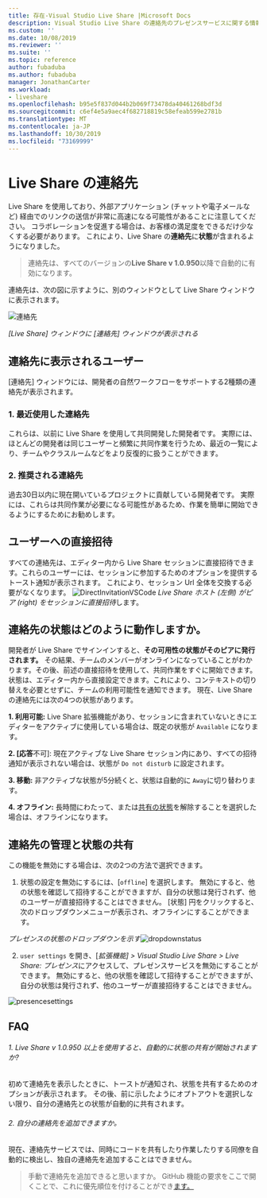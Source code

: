 ```yaml
---
title: 存在-Visual Studio Live Share |Microsoft Docs
description: Visual Studio Live Share の連絡先のプレゼンスサービスに関する情報。
ms.custom: ''
ms.date: 10/08/2019
ms.reviewer: ''
ms.suite: ''
ms.topic: reference
author: fubaduba
ms.author: fubaduba
manager: JonathanCarter
ms.workload:
- liveshare
ms.openlocfilehash: b95e5f837d044b2b069f73478da40461268bdf3d
ms.sourcegitcommit: c6ef4e5a9aec4f682718819c58efeab599e2781b
ms.translationtype: MT
ms.contentlocale: ja-JP
ms.lasthandoff: 10/30/2019
ms.locfileid: "73169999"
---
```

<!--
Copyright © Microsoft Corporation
All rights reserved.
Creative Commons Attribution 4.0 License (International): https://creativecommons.org/licenses/by/4.0/legalcode
-->

# <a name="contacts-in-live-share"></a>Live Share の連絡先 

Live Share を使用しており、外部アプリケーション (チャットや電子メールなど) 経由でのリンクの送信が非常に高速になる可能性があることに注意してください。 コラボレーションを促進する場合は、お客様の満足度をできるだけ少なくする必要があります。 これにより、Live Share の**連絡先**に**状態**が含まれるようになりました。

>連絡先は、すべてのバージョンの**Live Share v 1.0.950**以降で自動的に有効になります。

連絡先は、次の図に示すように、別のウィンドウとして Live Share ウィンドウに表示されます。 

![連絡先](../media/vscode-contacts-intro.png)

<em>[Live Share] ウィンドウに [連絡先] ウィンドウが表示される</em>
## <a name="who-shows-up-in-my-contacts"></a>連絡先に表示されるユーザー

[連絡先] ウィンドウには、開発者の自然ワークフローをサポートする2種類の連絡先が表示されます。
### <a name="1-recent-contacts"></a>1. 最近使用した連絡先  
 これらは、以前に Live Share を使用して共同開発した開発者です。 実際には、ほとんどの開発者は同じユーザーと頻繁に共同作業を行うため、最近の一覧により、チームやクラスルームなどをより反復的に扱うことができます。
### <a name="2-suggested-contacts"></a>2. 推奨される連絡先
過去30日以内に現在開いているプロジェクトに貢献している開発者です。 実際には、これらは共同作業が必要になる可能性があるため、作業を簡単に開始できるようにするためにお勧めします。

## <a name="direct-user-invitations"></a>ユーザーへの直接招待 
すべての連絡先は、エディター内から Live Share セッションに直接招待できます。これらのユーザーには、セッションに参加するためのオプションを提供するトースト通知が表示されます。 これにより、セッション Url 全体を交換する必要がなくなります。
![DirectInvitationVSCode](https://user-images.githubusercontent.com/51928518/66443914-e59c5d00-e9f5-11e9-957a-b1a92949d660.gif)
<em>Live Share ホスト (左側) がピア (right) をセッションに直接招待</em>します。

## <a name="how-does-status-for-contacts-work"></a>連絡先の状態はどのように動作しますか。
開発者が Live Share でサインインすると、**その可用性の状態がそのピアに発行されます。** その結果、チームのメンバーがオンラインになっていることがわかります。その後、前述の直接招待を使用して、共同作業をすぐに開始できます。
状態は、エディター内から直接設定できます。これにより、コンテキストの切り替えを必要とせずに、チームの利用可能性を通知できます。 現在、Live Share の連絡先には次の4つの状態があります。

**1. 利用可能:** Live Share 拡張機能があり、セッションに含まれていないときにエディターをアクティブに使用している場合は、既定の状態が `Available` になります。

**2. [応答**不可]: 現在アクティブな Live Share セッション内にあり、すべての招待通知が表示されない場合は、状態が `Do not disturb` に設定されます。

**3. 移動:** 非アクティブな状態が5分続くと、状態は自動的に `Away`に切り替わります。

**4. オフライン:** 長時間にわたって、または[共有の状態](##ManagingPresence)を解除することを選択した場合は、オフラインになります。


## 連絡先の管理と状態<a name="ManagingPresence"></a>の共有

この機能を無効にする場合は、次の2つの方法で選択できます。
1. 状態の設定を無効にするには、[`offline`] を選択します。 無効にすると、他の状態を確認して招待することができますが、自分の状態は発行されず、他のユーザーが直接招待することはできません。
[状態] 円をクリックすると、次のドロップダウンメニューが表示され、オフラインにすることができます。

<em>プレゼンスの状態のドロップダウンを示す</em>![dropdownstatus](../media/vscode-presence-opt-out.png)


2. `user settings` を開き、[*拡張機能] > Visual Studio Live Share > Live Share: プレゼンス*にアクセスして、プレゼンスサービスを無効にすることができます。 無効にすると、他の状態を確認して招待することができますが、自分の状態は発行されず、他のユーザーが直接招待することはできません。

![presencesettings](../media/vscode-presence-setting.png)

## <a name="faqs"></a>FAQ 

###### <a name="1-will-i-be-automatically-opting-into-sharing-status-when-i-use-live-share-v10950-and-above"></a>1. Live Share v 1.0.950 以上を使用すると、自動的に状態の共有が開始されますか?

初めて連絡先を表示したときに、トーストが通知され、状態を共有するためのオプションが表示されます。 その後、前に示したようにオプトアウトを選択しない限り、自分の連絡先との状態が自動的に共有されます。

###### <a name="2-can-i-add-my-own-contacts"></a>2. 自分の連絡先を追加できますか。

現在、連絡先サービスでは、同時にコードを共有したり作業したりする同僚を自動的に検出し、独自の連絡先を追加することはできません。 


>手動で連絡先を追加できると思いますか。 GitHub 機能の要求をここで開くことで、これに優先順位を付けることができ[ます。](https://github.com/MicrosoftDocs/live-share/issues/new?template=feature_request.md)
 

 